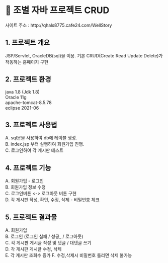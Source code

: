 # 🍊 조별 자바 프로젝트 CRUD

<p> 사이트 주소 : http://qhals8775.cafe24.com/WellStory </p>


## 1. 프로젝트 개요
  JSP/Servlet, OracleDB(sql)을 이용. 
  기본 CRUD(Create Read Update Delete)가 작동하는 홈페이지 구현 <br>
## 2. 프로젝트 환경
  java 1.8 (Jdk 1.8)  <br> 
  Oracle 11g  <br>
  apache-tomcat-8.5.78  <br>
  eclipse 2021-06  <br>
## 3. 프로젝트 사용법
  A. sql문을 사용하여 db에 테이블 생성.  <br>
  B. index.jsp 부터 실행하여 회원가입 진행.  <br>
  C. 로그인하여 각 게시판 테스트  <br>
## 4. 프로젝트 기능
  A. 회원가입 - 로그인  <br>
  B. 회원가입 정보 수정  <br>
  C. 로그인버튼 <-> 로그아웃 버튼 구현  <br>
  D. 각 게시판 작성, 확인, 수정, 삭제 - 비밀번호 체크  <br>
## 5. 프로젝트 결과물
  A. 회원가입  <br> 
  B. 로그인 (로그인 실패 / 성공_ / 로그아웃) <br>
  C. 각 게시판 게시글 작성 및 댓글 / 대댓글 쓰기  <br>
  D. 각 게시판 게시글 수정, 삭제  <br>
  E. 각 게시판 조회수 증가 
  F. 수정,삭제시 비밀번호 틀리면 삭제 불가능 <br>
